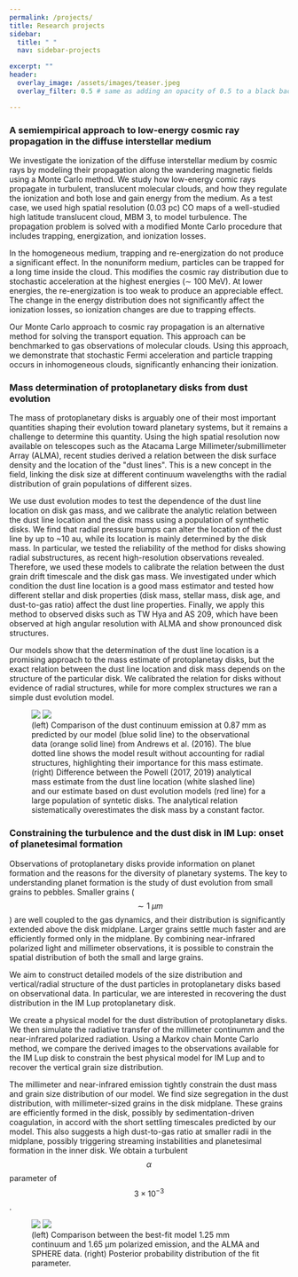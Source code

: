 ```yaml
---
permalink: /projects/
title: Research projects
sidebar:
  title: " "
  nav: sidebar-projects

excerpt: ""
header:
  overlay_image: /assets/images/teaser.jpeg
  overlay_filter: 0.5 # same as adding an opacity of 0.5 to a black background

---
```


### A semiempirical approach to low-energy cosmic ray propagation in the diffuse interstellar medium

We investigate the ionization of the diffuse interstellar medium by cosmic rays by modeling their propagation along the
wandering magnetic fields using a Monte Carlo method. We study how low-energy comic rays propagate in turbulent, translucent molecular clouds,
and how they regulate the ionization and both lose and gain energy from the medium. As a test case, we used high spatial resolution (0.03 pc)
CO maps of a well-studied high latitude translucent cloud, MBM 3, to model turbulence. The propagation problem is solved with a modified 
Monte Carlo procedure that includes trapping, energization, and ionization losses.

In the homogeneous medium, trapping and re-energization do not produce a significant effect. In the nonuniform medium,
particles can be trapped for a long time inside the cloud. This modifies the cosmic ray distribution due to stochastic acceleration at
the highest energies (∼ 100 MeV). At lower energies, the re-energization is too weak to produce an appreciable effect. The change in
the energy distribution does not significantly affect the ionization losses, so ionization changes are due to trapping effects.

Our Monte Carlo approach to cosmic ray propagation is an alternative method for solving the transport equation. This
approach can be benchmarked to gas observations of molecular clouds. Using this approach, we demonstrate that stochastic Fermi
acceleration and particle trapping occurs in inhomogeneous clouds, significantly enhancing their ionization.

### Mass determination of protoplanetary disks from dust evolution

The mass of protoplanetary disks is arguably one of their most important quantities shaping their evolution toward planetary systems, but it remains a challenge to determine this quantity. Using the high spatial resolution now available on telescopes such as the Atacama Large Millimeter/submillimeter Array (ALMA), recent studies derived a relation between the disk surface density and the location of the "dust lines". This is a new concept in the field, linking the disk size at different continuum wavelengths with the radial distribution of grain populations of different sizes.

We use dust evolution modes to test the dependence of the dust line location on disk gas mass, and we calibrate the analytic relation between the dust line location and the disk mass using a population of synthetic disks. We find that radial pressure bumps can alter the location of the dust line by up to ~10 au, while its location is mainly determined by the disk mass. In particular, we tested the reliability of the method for disks showing radial substructures, as recent high-resolution observations revealed. Therefore, we used these models to calibrate the relation between the dust grain drift timescale and the disk gas mass. We investigated under which condition the dust line location is a good mass estimator and tested how different stellar and disk properties (disk mass, stellar mass, disk age, and dust-to-gas ratio) affect the dust line properties. Finally, we apply this method to observed disks such as TW Hya and AS 209, which have been observed at high angular resolution with ALMA and show pronounced disk structures.

Our models show that the determination of the dust line location is a promising approach to the mass estimate of protoplanetay disks, but the exact relation between the dust line location and disk mass depends on the structure of the particular disk. We calibrated the relation for disks without evidence of radial structures, while for more complex structures we ran a simple dust evolution model.

<figure class="half">
    <a href="/assets/images/TWHya_page-0001.jpg"><img src="/assets/images/TWHya_page-0001.jpg"></a>
    <a href="/assets/images/heat_value_M_g_med_page-0001.jpg"><img src="/assets/images/heat_value_M_g_med_page-0001.jpg"></a>
    <figcaption>(left) Comparison of the dust continuum emission at 0.87 mm as predicted by our model (blue solid line) to the observational data (orange
solid line) from Andrews et al. (2016). The blue dotted line shows the model result without accounting for radial structures, highlighting their importance for this mass estimate. (right) Difference between the Powell (2017, 2019) analytical mass estimate from the dust line location (white slashed line) and our estimate based on dust evolution models (red line) for a large population of syntetic disks. The analytical relation sistematically overestimates the disk mass by a constant factor.</figcaption>
</figure>

### Constraining the turbulence and the dust disk in IM Lup: onset of planetesimal formation

Observations of protoplanetary disks provide information on planet formation and the reasons for the diversity of planetary systems. The key to understanding planet formation is the study of dust evolution from small grains to pebbles. Smaller grains ($$ \sim 1 \;\mu m $$) are well coupled to the gas dynamics, and their distribution is significantly extended above the disk midplane. Larger grains settle much faster and are efficiently formed only in the midplane. By combining near-infrared polarized light and millimeter observations, it is possible to constrain the spatial distribution of both the small and large grains.

We aim to construct detailed models of the size distribution and vertical/radial structure of the dust particles in protoplanetary disks based on observational data. In particular, we are interested in recovering the dust distribution in the IM Lup protoplanetary disk.

We create a physical model for the dust distribution of protoplanetary disks. We then simulate the radiative transfer of the millimeter continumm and the near-infrared polarized radiation. Using a Markov chain Monte Carlo method, we compare the derived images to the observations available for the IM Lup disk to constrain the best physical model for IM Lup and to recover the vertical grain size distribution.

The millimeter and near-infrared emission tightly constrain the dust mass and grain size distribution of our model. We find size segregation in the dust distribution, with millimeter-sized grains in the disk midplane. These grains are efficiently formed in the disk, possibly by sedimentation-driven coagulation, in accord with the short settling timescales predicted by our model. This also suggests a high dust-to-gas ratio at smaller radii in the midplane, possibly triggering streaming instabilities and planetesimal formation in the inner disk. We obtain a turbulent $$ \alpha $$ parameter of $$ 3 \times 10^{-3} $$.

<figure class="half">
    <a href="/assets/images/IMLup_images_comparison.png"><img src="/assets/images/IMLup_images_comparison.png"></a>
    <a href="/assets/images/IMLup_corner.png"><img src="/assets/images/IMLup_corner.png"></a>
    <figcaption>(left) Comparison between the best-fit model 1.25 mm continuum and 1.65 μm polarized emission, and the ALMA and SPHERE data. (right) Posterior probability distribution of the fit parameter. </figcaption>
</figure>
